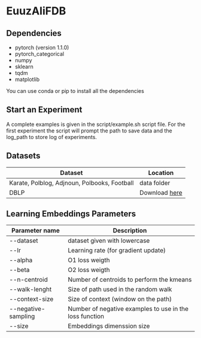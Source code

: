 # EuuzAIiFDB 
## Dependencies

- pytorch (version 1.1.0)
- pytorch_categorical
- numpy
- sklearn
- tqdm
- matplotlib

You can use conda or pip to install all the dependencies

## Start an Experiment
A complete examples is given in the script/example.sh script file. For the first experiment the script will prompt the path to save data and the log_path to store log of experiments.

## Datasets

|       Dataset         |Location                        |
|----------------|------------------------------- |
|Karate, Polblog, Adjnoun, Polbooks, Football|data folder      |
|DBLP          | Download [here](https://github.com/vwz/ComE/tree/master/data/Dblp)      |

## Learning Embeddings Parameters
|       Parameter name        | Description                      |
|----------------|------------------------------- |
|--dataset | dataset given with lowercase|
|--lr |  Learning rate (for gradient update) |
|--alpha         | O1 loss weigth   |
|--beta        | O2 loss weigth   |
|--n-centroid        | Number of centroids to perform the kmeans   |
|--walk-lenght       | Size of path used in the random walk   |
|--context-size      | Size of context (window on the path) |
|--negative-sampling | Number of negative examples to use in the loss function |
|--size      | Embeddings dimenssion size  |